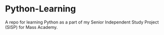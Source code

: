 # Python-Learning
A repo for learning Python as a part of my Senior Independent Study Project (SISP) for Mass Academy.
